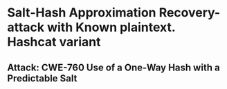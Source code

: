 # Salt-Hash Approximation Recovery-attack with Known plaintext. Hashcat variant

## Attack: CWE-760 Use of a One-Way Hash with a Predictable Salt
